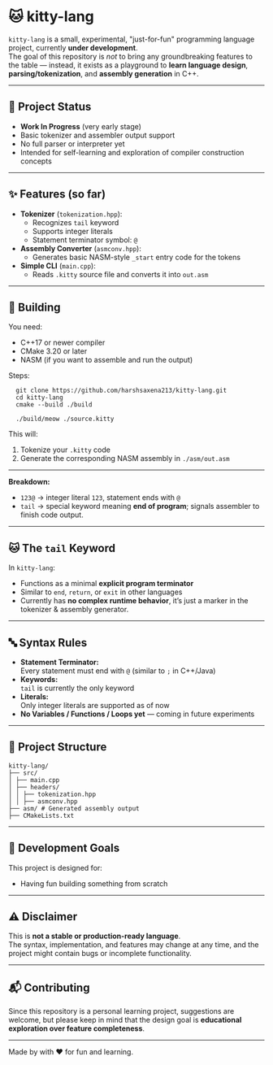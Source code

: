# 🐱 kitty-lang

`kitty-lang` is a small, experimental, "just-for-fun" programming language project, currently **under development**.  
The goal of this repository is *not* to bring any groundbreaking features to the table — instead, it exists as a playground to **learn language design**, **parsing/tokenization**, and **assembly generation** in C++.

---

## 🚧 Project Status

- **Work In Progress** (very early stage)
- Basic tokenizer and assembler output support
- No full parser or interpreter yet
- Intended for self-learning and exploration of compiler construction concepts

---

## ✨ Features (so far)
- **Tokenizer** (`tokenization.hpp`):
  - Recognizes `tail` keyword
  - Supports integer literals
  - Statement terminator symbol: `@`
- **Assembly Converter** (`asmconv.hpp`):
  - Generates basic NASM-style `_start` entry code for the tokens
- **Simple CLI** (`main.cpp`):
  - Reads `.kitty` source file and converts it into `out.asm`

---

## 🔧 Building

You need:
- C++17 or newer compiler
- CMake 3.20 or later
- NASM (if you want to assemble and run the output)

Steps:
```
  git clone https://github.com/harshsaxena213/kitty-lang.git
  cd kitty-lang
  cmake --build ./build
```

```
  ./build/meow ./source.kitty
```
This will:
1. Tokenize your `.kitty` code
2. Generate the corresponding NASM assembly in `./asm/out.asm`

---

**Breakdown:**
- `123@` → integer literal `123`, statement ends with `@`
- `tail` → special keyword meaning **end of program**; signals assembler to finish code output.

---

## 🐱 The `tail` Keyword

In `kitty-lang`:
- Functions as a minimal **explicit program terminator**
- Similar to `end`, `return`, or `exit` in other languages
- Currently has **no complex runtime behavior**, it’s just a marker in the tokenizer & assembly generator.

---

## 🔤 Syntax Rules

- **Statement Terminator:**  
  Every statement must end with `@` (similar to `;` in C++/Java)
- **Keywords:**  
  `tail` is currently the only keyword
- **Literals:**  
  Only integer literals are supported as of now
- **No Variables / Functions / Loops yet** — coming in future experiments

---

## 📂 Project Structure
```
kitty-lang/
├── src/
│ ├── main.cpp
│ ├── headers/
│ │ ├── tokenization.hpp
│ │ ├── asmconv.hpp
├── asm/ # Generated assembly output
├── CMakeLists.txt
```
---

## 🎯 Development Goals
This project is designed for:

- Having fun building something from scratch

---

## ⚠️ Disclaimer
This is **not a stable or production-ready language**.  
The syntax, implementation, and features may change at any time, and the project might contain bugs or incomplete functionality.

---

## 📬 Contributing
Since this repository is a personal learning project, suggestions are welcome, but please keep in mind that the design goal is **educational exploration over feature completeness**.

---

Made by with ❤️ for fun and learning.


